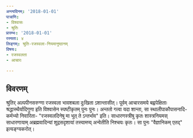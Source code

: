 ```yaml
---
अन्त्यदिनम्: '2018-01-01'
पात्राणि:
- विश्वासः
- श्रुतिः
प्रारम्भः: '2018-01-01'
रस्यता: ४
लिङ्गम्: श्रुति-रजस्वला-नियमानुष्ठानम्
विषयः:
- रजस्वलता
- आचारः

---
```


## विवरणम्
श्रुतिर् अल्पपीनसरुग्णा रजस्वला भावशबला दुःखिता ऽशान्तासीत्। पूर्वम् आचारसमये बह्वपेक्षिताः श्रद्धास्थैर्यादिगुणा इति विश्वासेन स्पष्टीकृतम् पुनः पुनः। अन्ततो गत्वा यदा शान्ता, सा स्थालीपाकौपासनादि-कर्मभ्यो निवारिता- "रजस्वलदिनेषु मा भूत् ते ऽन्तर्भाव"  इति। साधारणस्त्रीषु कृतः शास्त्रनियमस् साधारणायाम् अब्रह्मवादिन्यां शूद्रसदृशायां तस्यामप्य् अन्वेतीति निश्चयः कृतः। सा पुनः "वैज्ञानिकम् एतद्" इत्यङ्ग्यकरोत्।

